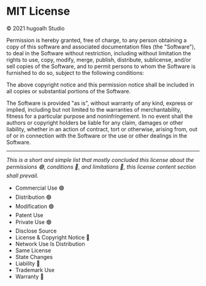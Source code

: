# MIT License

© 2021 hugoalh Studio

Permission is hereby granted, free of charge, to any person obtaining a copy of this software and associated documentation files (the "Software"), to deal in the Software without restriction, including without limitation the rights to use, copy, modify, merge, publish, distribute, sublicense, and/or sell copies of the Software, and to permit persons to whom the Software is furnished to do so, subject to the following conditions:

The above copyright notice and this permission notice shall be included in all copies or substantial portions of the Software.

The Software is provided "as is", without warranty of any kind, express or implied, including but not limited to the warranties of merchantability, fitness for a particular purpose and noninfringement. In no event shall the authors or copyright holders be liable for any claim, damages or other liability, whether in an action of contract, tort or otherwise, arising from, out of or in connection with the Software or the use or other dealings in the Software.

---

*This is a short and simple list that mostly concluded this license about the permissions 🟢, conditions 🔵, and limitations 🔴, this license content section shall prevail.*

- Commercial Use 🟢
- Distribution 🟢
- Modification 🟢
- Patent Use
- Private Use 🟢
- Disclose Source
- License & Copyright Notice 🔵
- Network Use Is Distribution
- Same License
- State Changes
- Liability 🔴
- Trademark Use
- Warranty 🔴
